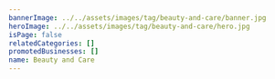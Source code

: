```yaml
---
bannerImage: ../../assets/images/tag/beauty-and-care/banner.jpg
heroImage: ../../assets/images/tag/beauty-and-care/hero.jpg
isPage: false
relatedCategories: []
promotedBusinesses: []
name: Beauty and Care
---
```

